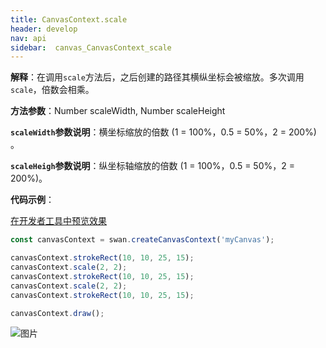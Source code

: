 ```yaml
---
title: CanvasContext.scale
header: develop
nav: api
sidebar:  canvas_CanvasContext_scale
---
```


 
**解释**：在调用`scale`方法后，之后创建的路径其横纵坐标会被缩放。多次调用`scale`，倍数会相乘。

**方法参数**：Number scaleWidth, Number scaleHeight

**`scaleWidth`参数说明**：横坐标缩放的倍数 (1 = 100%，0.5 = 50%，2 = 200%) 。

**`scaleHeigh`参数说明**：纵坐标轴缩放的倍数 (1 = 100%，0.5 = 50%，2 = 200%)。


**代码示例**：

<a href="swanide://fragment/20797ae6b76f08d393130138ca733ffe1573723645337" title="在开发者工具中预览效果" target="_self">在开发者工具中预览效果</a>

```js
const canvasContext = swan.createCanvasContext('myCanvas');

canvasContext.strokeRect(10, 10, 25, 15);
canvasContext.scale(2, 2);
canvasContext.strokeRect(10, 10, 25, 15);
canvasContext.scale(2, 2);
canvasContext.strokeRect(10, 10, 25, 15);

canvasContext.draw();
```

![图片](../../../../img/scale.png)

